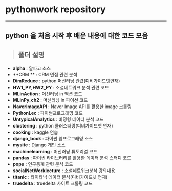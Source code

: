 # pythonwork repository

----------
## python 을 처음 시작 후 배운 내용에 대한 코드 모음

> ## 폴더 설명
- **alpha** : 알파고 소스
- **CRM	** : CRM 면접 관련 분석
- **DimReduce** : python 머신러닝 관련(디비가이드넷연재)
- **HW1_PY,HW2_PY** : 소셜네트워크 분석 관련 코드
- **MLinAction** : 머신러닝 in 액션 코드
- **MLinPy_ch2** : 머신러닝 in 파이선 코드
- **NaverImageAPI** : Naver Image API를 활용한 image 크롤링
- **PythonLec** : 파이썬프로그래밍 코드
- **UntypicalAnalytics** : 비정형 데이터 분석 코드
- **clustering** : python 클러스터링(디비가이드넷 연재)
- **cooking** : kaggle 연습
- **django_book** : 파이썬 웹프로그래밍 소스 
- **mysite** : Django 개인 소스
- **machinelearning** : 머신러닝 튜토리얼 코드
- **pandas** : 파이썬 라이브러리를 활용한 데이터 분석 스터디 코드
- **popu** : 인구통계 관련 분석 코드 
- **socialNetWorklecture** : 소셜네트워크분석 강의내용
- **titanic** : 타이타닉 데이터 분석(디비가이드넷 연재)
- **truedelta** : truedelta 사이트 크롤링 코드
